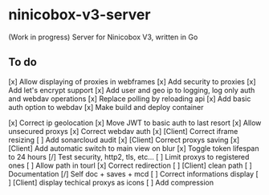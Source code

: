 # ninicobox-v3-server
(Work in progress) Server for Ninicobox V3, written in Go

## To do

[x] Allow displaying of proxies in webframes
[x] Add security to proxies
[x] Add let's encrypt support
[x] Add user and geo ip to logging, log only auth and webdav operations
[x] Replace polling by reloading api
[x] Add basic auth option to webdav
[x] Make build and deploy container

[x] Correct ip geolocation
[x] Move JWT to basic auth to last resort
[x] Allow unsecured proxys
[x] Correct webdav auth
[x] [Client] Correct iframe resizing
[ ] Add sonarcloud audit
[x] [Client] Correct proxys saving
[x] [Client] Add automatic switch to main view on blur
[x] Toggle token lifespan to 24 hours
[/] Test security, http2, tls, etc...
[ ] Limit proxys to registered ones
[ ] Allow path in tourl
[x] Correct redirection
[ ] [Client] clean path
[ ] Documentation
[/] Self doc + saves + mcd
[ ] Correct informations display
[ ] [Client] display techical proxys as icons
[ ] Add compression
